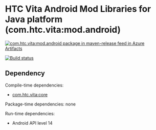 # HTC Vita Android Mod Libraries for Java platform (com.htc.vita:mod.android)

[![com.htc.vita:mod.android package in maven-release feed in Azure Artifacts](https://feeds.dev.azure.com/viveportsoftware/8d4fc08d-0ee5-4d3c-b470-6862ade668f5/_apis/public/Packaging/Feeds/30e83ac7-d5e0-4dbc-b8d2-7f9428de95a5/Packages/24836db0-5e52-4463-a6c1-8f2b389b2c19/Badge)](https://dev.azure.com/viveportsoftware/Vita/_packaging?_a=package&feed=30e83ac7-d5e0-4dbc-b8d2-7f9428de95a5&package=24836db0-5e52-4463-a6c1-8f2b389b2c19&preferRelease=true)

[![Build status](https://ci.appveyor.com/api/projects/status/buy893k16ls47vvu/branch/master?svg=true)](https://ci.appveyor.com/project/kenelin/vita-mod-android-java/branch/master)

## Dependency

Compile-time dependencies:

* [com.htc.vita:core](https://github.com/ViveportSoftware/vita_core_java)

Package-time dependencies: none

Run-time dependencies:

* Android API level 14
